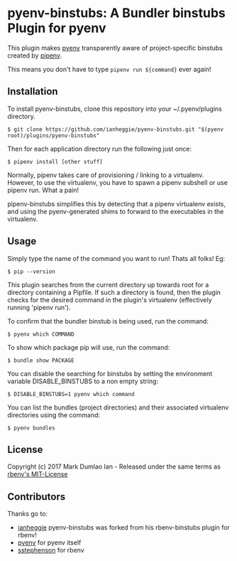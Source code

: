 # pyenv-binstubs: A Bundler binstubs Plugin for pyenv

This plugin makes [pyenv](http://github.com/pyenv/pyenv/) transparently
aware of project-specific binstubs created by [pipenv](https://pypi.python.org/pypi/pipenv).

This means you don't have to type `pipenv run ${command}` ever again!

## Installation

To install pyenv-binstubs, clone this repository into your ~/.pyenv/plugins directory.

    $ git clone https://github.com/ianheggie/pyenv-binstubs.git "$(pyenv root)/plugins/pyenv-binstubs"

Then for each application directory run the following just once:

    $ pipenv install [other stuff]

Normally, pipenv takes care of provisioning / linking to a virtualenv. However, to use the virtualenv, you have to spawn a pipenv subshell or use pipenv run. What a pain!

pipenv-binstubs simplifies this by detecting that a pipenv virtualenv exists, and using the pyenv-generated shims to forward to the executables in the virtualenv.

## Usage

Simply type the name of the command you want to run! Thats all folks! Eg:

    $ pip --version

This plugin searches from the current directory up towards root for a directory containing a Pipfile.
If such a directory is found, then the plugin checks for the desired command in the plugin's virtualenv (effectively running 'pipenv run').

To confirm that the bundler binstub is being used, run the command:

    $ pyenv which COMMAND

To show which package pip will use, run the command:

    $ bundle show PACKAGE

You can disable the searching for binstubs by setting the environment variable DISABLE\_BINSTUBS to a non empty string:

    $ DISABLE_BINSTUBS=1 pyenv which command

You can list the bundles (project directories) and their associated virtualenv directories using the command:
    
    $ pyenv bundles

## License

Copyright (c) 2017 Mark Dumlao Ian - Released under the same terms as [rbenv's MIT-License](https://github.com/rbenv/rbenv#license)

## Contributors

Thanks go to:

* [ianheggie](https://github.com/ianheggie) pyenv-binstubs was forked from his rbenv-binstubs plugin for rbenv!
* [pyenv](https://github.com/pyenv/pyenv) for pyenv itself
* [sstephenson](https://github.com/rbenv/rbenv) for rbenv
